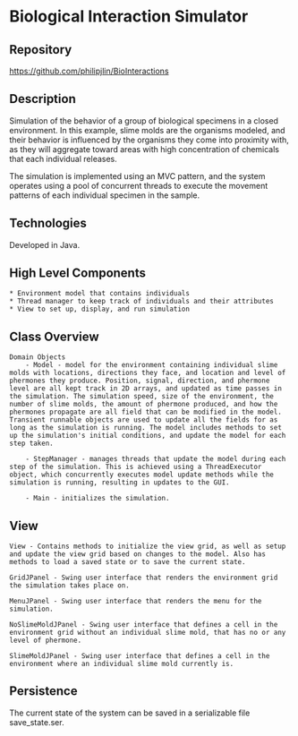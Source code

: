 # Biological Interaction Simulator


## Repository
<https://github.com/philipjlin/BioInteractions>


## Description
Simulation of the behavior of a group of biological specimens in a closed environment. In this example, slime molds are the organisms modeled, and their behavior is influenced by the organisms they come into proximity with, as they will aggregate toward areas with high concentration of chemicals that each individual releases.

The simulation is implemented using an MVC pattern, and the system operates using a pool of concurrent threads to execute the movement patterns of each individual specimen in the sample.


## Technologies
Developed in Java.


## High Level Components
    * Environment model that contains individuals
    * Thread manager to keep track of individuals and their attributes
    * View to set up, display, and run simulation


## Class Overview
    Domain Objects
        - Model - model for the environment containing individual slime molds with locations, directions they face, and location and level of phermones they produce. Position, signal, direction, and phermone level are all kept track in 2D arrays, and updated as time passes in the simulation. The simulation speed, size of the environment, the number of slime molds, the amount of phermone produced, and how the phermones propagate are all field that can be modified in the model. Transient runnable objects are used to update all the fields for as long as the simulation is running. The model includes methods to set up the simulation's initial conditions, and update the model for each step taken. 

        - StepManager - manages threads that update the model during each step of the simulation. This is achieved using a ThreadExecutor object, which concurrently executes model update methods while the simulation is running, resulting in updates to the GUI. 

        - Main - initializes the simulation.


## View
    View - Contains methods to initialize the view grid, as well as setup and update the view grid based on changes to the model. Also has methods to load a saved state or to save the current state.

    GridJPanel - Swing user interface that renders the environment grid the simulation takes place on.

    MenuJPanel - Swing user interface that renders the menu for the simulation.

    NoSlimeMoldJPanel - Swing user interface that defines a cell in the environment grid without an individual slime mold, that has no or any level of phermone.

    SlimeMoldJPanel - Swing user interface that defines a cell in the environment where an individual slime mold currently is.


## Persistence
The current state of the system can be saved in a serializable file save_state.ser.
